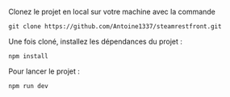 Clonez le projet en local sur votre machine avec la commande
```
git clone https://github.com/Antoine1337/steamrestfront.git
```

Une fois cloné, installez les dépendances du projet :
```
npm install
```

Pour lancer le projet :
```
npm run dev
```